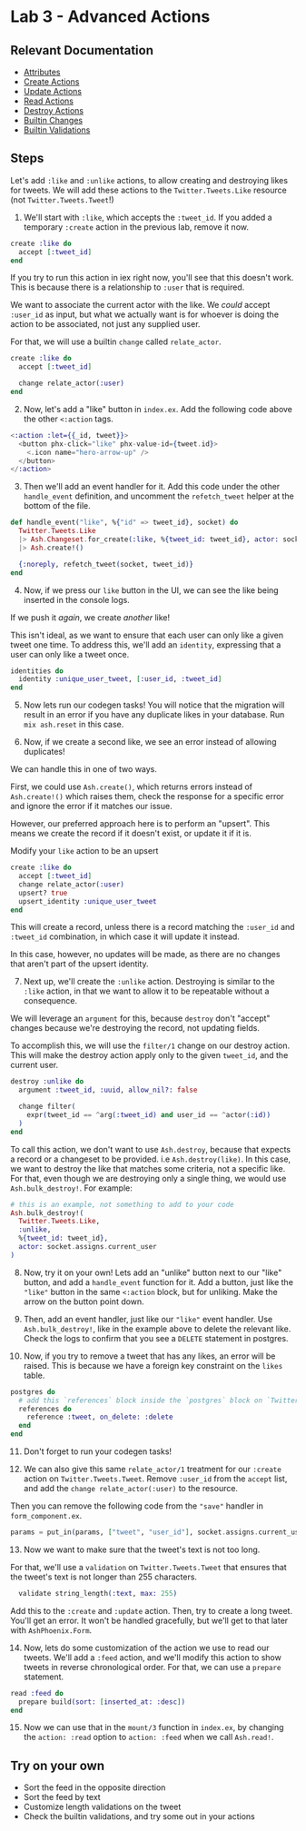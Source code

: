 # Lab 3 - Advanced Actions

## Relevant Documentation

- [Attributes](https://hexdocs.pm/ash/attributes.html)
- [Create Actions](https://hexdocs.pm/ash/create-actions.html)
- [Update Actions](https://hexdocs.pm/ash/update-actions.html)
- [Read Actions](https://hexdocs.pm/ash/read-actions.html)
- [Destroy Actions](https://hexdocs.pm/ash/destroy-actions.html)
- [Builtin Changes](https://hexdocs.pm/ash/Ash.Resource.Change.Builtins.html)
- [Builtin Validations](https://hexdocs.pm/ash/Ash.Resource.Validation.Builtins.html)

## Steps

Let's add `:like` and `:unlike` actions, to allow creating and destroying likes for tweets.
We will add these actions to the `Twitter.Tweets.Like` resource (not `Twitter.Tweets.Tweet`!)

1. We'll start with `:like`, which accepts the `:tweet_id`.
   If you added a temporary `:create` action in the previous lab, remove it now.

```elixir
create :like do
  accept [:tweet_id]
end
```

If you try to run this action in iex right now, you'll see that this doesn't work.
This is because there is a relationship to `:user` that is required.

We want to associate the current actor with the like.
We _could_ accept `:user_id` as input, but what we actually want is for whoever is doing the
action to be associated, not just any supplied user.

For that, we will use a builtin `change` called `relate_actor`.

```elixir
create :like do
  accept [:tweet_id]

  change relate_actor(:user)
end
```

2. Now, let's add a "like" button in `index.ex`. Add the following code above the other `<:action` tags.

```elixir
<:action :let={{_id, tweet}}>
  <button phx-click="like" phx-value-id={tweet.id}>
    <.icon name="hero-arrow-up" />
  </button>
</:action>
```

3. Then we'll add an event handler for it. Add this code under the other `handle_event` definition,
   and uncomment the `refetch_tweet` helper at the bottom of the file.

```elixir
def handle_event("like", %{"id" => tweet_id}, socket) do
  Twitter.Tweets.Like
  |> Ash.Changeset.for_create(:like, %{tweet_id: tweet_id}, actor: socket.assigns.current_user)
  |> Ash.create!()

  {:noreply, refetch_tweet(socket, tweet_id)}
end
```

4. Now, if we press our `like` button in the UI, we can see the like being inserted in the console logs.

If we push it _again_, we create _another_ like!

This isn't ideal, as we want to ensure that each user can only like a given tweet one time.
To address this, we'll add an `identity`, expressing that a user can only like a tweet once.

```elixir
identities do
  identity :unique_user_tweet, [:user_id, :tweet_id]
end
```

5. Now lets run our codegen tasks! You will notice that the migration will result in an error if you have any
   duplicate likes in your database. Run `mix ash.reset` in this case.

6. Now, if we create a second like, we see an error instead of allowing duplicates!

We can handle this in one of two ways.

First, we could use `Ash.create()`, which returns errors instead of `Ash.create!()` which
raises them, check the response for a specific error and ignore the error if it matches our issue.

However, our preferred approach here is to perform an "upsert".
This means we create the record if it doesn't exist, or update it if it is.

Modify your `like` action to be an upsert

```elixir
create :like do
  accept [:tweet_id]
  change relate_actor(:user)
  upsert? true
  upsert_identity :unique_user_tweet
end
```

This will create a record, unless there is a record matching the `:user_id` and `:tweet_id`
combination, in which case it will update it instead.

In this case, however, no updates will be made, as there are no changes that aren't part of the
upsert identity.

7. Next up, we'll create the `:unlike` action. Destroying is similar to the `:like`
   action, in that we want to allow it to be repeatable without a consequence.

We will leverage an `argument` for this, because `destroy` don't "accept" changes
because we're destroying the record, not updating fields.

To accomplish this, we will use the `filter/1` change on our destroy action.
This will make the destroy action apply only to the given `tweet_id`, and the current user.

```elixir
destroy :unlike do
  argument :tweet_id, :uuid, allow_nil?: false

  change filter(
    expr(tweet_id == ^arg(:tweet_id) and user_id == ^actor(:id))
  )
end
```

To call this action, we don't want to use `Ash.destroy`, because that expects a record or a changeset to be
provided. i.e `Ash.destroy(like)`. In this case, we want to destroy the like that matches some
criteria, not a specific like. For that, even though we are destroying only a single thing,
we would use `Ash.bulk_destroy!`. For example:

```elixir
# this is an example, not something to add to your code
Ash.bulk_destroy!(
  Twitter.Tweets.Like,
  :unlike,
  %{tweet_id: tweet_id},
  actor: socket.assigns.current_user
)
```

8. Now, try it on your own! Lets add an "unlike" button next to our "like" button, and add a `handle_event`
   function for it. Add a button, just like the `"like"` button in the same `<:action` block, but for unliking.
   Make the arrow on the button point down.

9. Then, add an event handler, just like our `"like"` event handler. Use `Ash.bulk_destroy!`, like in the example above
   to delete the relevant like. Check the logs to confirm that you see a `DELETE` statement in postgres.

10. Now, if you try to remove a tweet that has any likes, an error will be raised. This is because we have
    a foreign key constraint on the `likes` table.

```elixir
postgres do
  # add this `references` block inside the `postgres` block on `Twitter.Tweets.Like`
  references do
    reference :tweet, on_delete: :delete
  end
end
```

11. Don't forget to run your codegen tasks!

12. We can also give this same `relate_actor/1` treatment for our `:create` action on `Twitter.Tweets.Tweet`.
    Remove `:user_id` from the `accept` list, and add the `change relate_actor(:user)` to the resource.

Then you can remove the following code from the `"save"` handler in `form_component.ex`.

```elixir
params = put_in(params, ["tweet", "user_id"], socket.assigns.current_user.id)
```

13. Now we want to make sure that the tweet's text is not too long.

For that, we'll use a `validation` on `Twitter.Tweets.Tweet` that ensures that the tweet's text is
not longer than 255 characters.

```elixir
  validate string_length(:text, max: 255)
```

Add this to the `:create` and `:update` action. Then, try to create a long tweet.
You'll get an error. It won't be handled gracefully, but we'll get to that later with `AshPhoenix.Form`.

14. Now, lets do some customization of the action we use to read our tweets.
    We'll add a `:feed` action, and we'll modify this action to show tweets in reverse chronological order.
    For that, we can use a `prepare` statement.

```elixir
read :feed do
  prepare build(sort: [inserted_at: :desc])
end
```

15. Now we can use that in the `mount/3` function in `index.ex`, by changing the `action: :read` option to `action: :feed` when we call `Ash.read!`.

## Try on your own

- Sort the feed in the opposite direction
- Sort the feed by text
- Customize length validations on the tweet
- Check the builtin validations, and try some out in your actions
